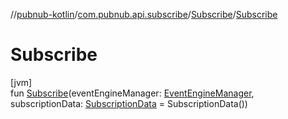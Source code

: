//[pubnub-kotlin](../../../index.md)/[com.pubnub.api.subscribe](../index.md)/[Subscribe](index.md)/[Subscribe](-subscribe.md)

# Subscribe

[jvm]\
fun [Subscribe](-subscribe.md)(eventEngineManager: [EventEngineManager](../../com.pubnub.api.managers/-event-engine-manager/index.md), subscriptionData: [SubscriptionData](../../com.pubnub.api.subscribe.eventengine.data/-subscription-data/index.md) = SubscriptionData())
